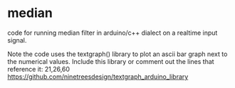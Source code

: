 # median
code for running median filter in arduino/c++ dialect on a realtime input signal.

Note the code uses the textgraph() library to plot an ascii bar graph next to the numerical values. Include this library or comment out the lines that reference it:  21,26,60  
https://github.com/ninetreesdesign/textgraph_arduino_library

